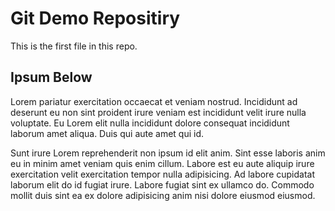 # Git Demo Repositiry

This is the first file in this repo. 

## Ipsum Below

Lorem pariatur exercitation occaecat et veniam nostrud. Incididunt ad deserunt eu non sint proident irure veniam est incididunt velit irure nulla voluptate. Eu Lorem elit nulla incididunt dolore consequat incididunt laborum amet aliqua. Duis qui aute amet qui id.

Sunt irure Lorem reprehenderit non ipsum id elit anim. Sint esse laboris anim eu in minim amet veniam quis enim cillum. Labore est eu aute aliquip irure exercitation velit exercitation tempor nulla adipisicing. Ad labore cupidatat laborum elit do id fugiat irure. Labore fugiat sint ex ullamco do. Commodo mollit duis sint ea ex dolore adipisicing anim nisi dolore eiusmod eiusmod.
